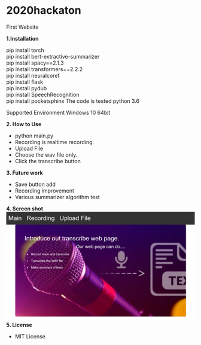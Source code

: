 # 2020hackaton

First Website

**1.Installation**

pip install torch  
pip install bert-extractive-summarizer  
pip install spacy==2.1.3  
pip install transformers==2.2.2  
pip install neuralcoref  
pip install flask  
pip install pydub  
pip install SpeechRecognition  
pip install pocketsphinx 
The code is tested python 3.6

Supported Environment
Windows 10 64bit

**2. How to Use**
* python main.py
* Recording is realtime recording.
* Upload File
* Choose the wav file only.  
* Click the transcribe button

**3. Future work**
* Save button add
* Recording improvement  
* Various summarizer algorithm test

**4. Screen shot**
![ex_screenshot](./Screenshot/mainpage.png)
**5. License**
* MIT License
  
